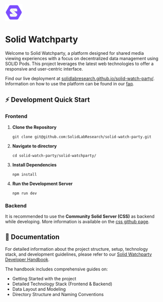 
<img src="https://raw.githubusercontent.com/CommunitySolidServer/CommunitySolidServer/main/templates/images/solid.svg"
 alt="[Solid logo]" height="56"/>

# Solid Watchparty

Welcome to Solid Watchparty, a platform designed for shared media viewing experiences with a focus on decentralized data management using SOLID Pods. This project leverages the latest web technologies to offer a responsive and user-centric interface.

Find our live deployment at [solidlabresearch.github.io/solid-watch-party/](https://solidlabresearch.github.io/solid-watch-party/). Information on how to use the platform can be found in our [faq](https://solidlabresearch.github.io/solid-watch-party/auth#faq).


## :zap: Development Quick Start


### Frontend
1. **Clone the Repository**
   ```
   git clone git@github.com:SolidLabResearch/solid-watch-party.git
   ```
2. **Navigate to directory**
   ```
   cd solid-watch-party/solid-watchparty/
   ```
2. **Install Dependencies**
   ```
   npm install
   ```
3. **Run the Development Server**
   ```
   npm run dev
   ```
### Backend
It is recommended to use the **Community Solid Server (CSS)** as backend while developing.
More information is available on the [css github page](https://github.com/CommunitySolidServer/CommunitySolidServer).

## :scroll: Documentation

For detailed information about the project structure, setup, technology stack, and development guidelines, please refer to our [Solid Watchparty Developer Handbook](https://gitlab.ilabt.imec.be/maavdnbr/watch-party/-/wikis/Developer-Handbook).

The handbook includes comprehensive guides on:
- Getting Started with the project
- Detailed Technology Stack (Frontend & Backend)
- Data Layout and Modeling
- Directory Structure and Naming Conventions


